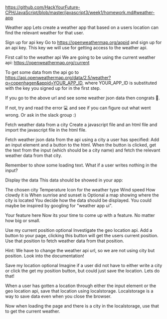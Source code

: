 https://github.com/HackYourFuture-CPH/JavaScript/blob/master/javascript3/week1/homework.md#weather-app

Weather app
Lets create a weather app that based on a users location can find the relevant weather for that user.

Sign up for api key
Go to https://openweathermap.org/appid and sign up for an api key. This key we will use for getting access to the weather api.

First call to the weather api
We are going to be using the current weather api: https://openweathermap.org/current

To get some data from the api go to https://api.openweathermap.org/data/2.5/weather?q=copenhagen&appid=YOUR_APP_ID, where YOUR_APP_ID is substituted with the key you signed up for in the first step.

If you go to the above url and see some weather json data then congrats 🎉.

If not, try and read the error 💻 and see if you can figure out what went wrong. Or ask in the slack group :)

Fetch weather data from a city
Create a javascript file and an html file and import the javascript file in the html file.

Fetch weather json data from the api using a city a user has specified: Add an input element and a button to the html. When the button is clicked, get the text from the input (which should be a city name) and fetch the relevant weather data from that city.

Remember to show some loading text. What if a user writes nothing in the input?

Display the data
This data should be showed in your app:

The chosen city
Temperature
Icon for the weather type
Wind speed
How clowdy it is
When sunrise and sunset is
Optional a map showing where the city is located
You decide how the data should be displayed. You could maybe be inspired by googling for "weather app ui".

Your feature here
Now its your time to come up with a feature. No matter how big or small.

Use my current position optional
Investigate the geo location api. Add a button to your page, clicking this button will get the users current position. Use that position to fetch weather data from that position.

Hint: We have to change the weather api url, so we are not using city but position. Look into the documentation!

Save my location optional
Imagine if a user did not have to either write a city or click the get my position button, but could just save the location. Lets do that!

When a user has gotten a location through either the input element or the geo location api, save that location using localstorage. Localstorage is a way to save data even when you close the browser.

Now when loading the page and there is a city in the localstorage, use that to get the current weather.